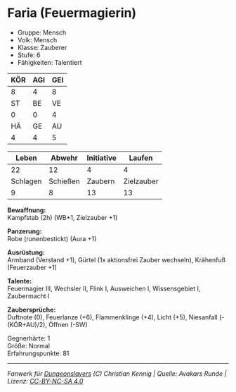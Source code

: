 # Faria (Feuermagierin)  
- Gruppe: Mensch  
- Volk: Mensch  
- Klasse: Zauberer  
- Stufe: 6  
- Fähigkeiten: Talentiert  


| KÖR | AGI | GEI |  
| --- | --- | --- |  
| 8   | 4   | 8   |
| ST  | BE  | VE  |  
| 0   | 0   | 4   |
| HÄ  | GE  | AU  |  
| 4   | 4   | 5   |


| Leben    | Abwehr   | Initiative | Laufen     |
| -------- | -------- | ---------- | ---------- |
| 22       | 12       | 4          | 4          |
| Schlagen | Schießen | Zaubern    | Zielzauber |
| 9        | 8        | 13         | 13         |

**Bewaffnung:**  
Kampfstab (2h) (WB+1, Zielzauber +1)

**Panzerung:**  
Robe (runenbestickt) (Aura +1)

**Ausrüstung:**  
Armband (Verstand +1), Gürtel (1x aktionsfrei Zauber wechseln), Krähenfuß (Feuerzauber +1)

**Talente:**  
Feuermagier III, Wechsler II, Flink I, Ausweichen I, Wissensgebiet I, Zaubermacht I

**Zaubersprüche:**  
Duftnote (0), Feuerlanze (+6), Flammenklinge (+4), Licht (+5), Niesanfall (-(KÖR+AU)/2), Öffnen (-SW)

Gegnerhärte: 1  
Größe: Normal  
Erfahrungspunkte: 81  



___
*Fanwerk für [Dungeonslayers](https://www.dungeonslayers.net/) (C) Christian Kennig | Quelle: Avakars Runde | Lizenz: [CC-BY-NC-SA 4.0](https://creativecommons.org/licenses/by-nc-sa/4.0/deed.de)*